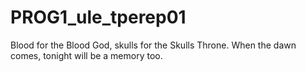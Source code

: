 # PROG1_ule_tperep01
Blood for the Blood God, skulls for the Skulls Throne.
When the dawn comes, tonight will be a memory too.
